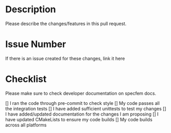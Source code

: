 # Description

Please describe the changes/features in this pull request.

# Issue Number

If there is an issue created for these changes, link it here

# Checklist

Please make sure to check developer documentation on specfem docs.

[] I ran the code through pre-commit to check style
[] My code passes all the integration tests
[] I have added sufficient unittests to test my changes
[] I have added/updated documentation for the changes I am proposing
[] I have updated CMakeLists to ensure my code builds
[] My code builds across all platforms
